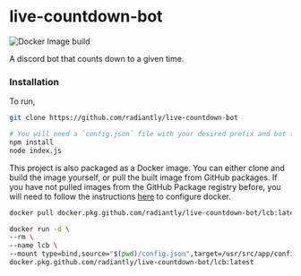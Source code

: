 # live-countdown-bot
![Docker Image build](https://github.com/radiantly/live-countdown-bot/workflows/Docker%20image%20build/badge.svg)

A discord bot that counts down to a given time.

### Installation

To run,
```sh
git clone https://github.com/radiantly/live-countdown-bot

# You will need a `config.json` file with your desired prefix and bot token.
npm install
node index.js
```

This project is also packaged as a Docker image. You can either clone and build the image yourself, or pull the built image from GitHub packages. If you have not pulled images from the GitHub Package registry before, you will need to follow the instructions [here](https://help.github.com/en/packages/using-github-packages-with-your-projects-ecosystem/configuring-docker-for-use-with-github-packages) to configure docker.
```sh
docker pull docker.pkg.github.com/radiantly/live-countdown-bot/lcb:latest

docker run -d \
--rm \
--name lcb \
--mount type=bind,source="$(pwd)/config.json",target=/usr/src/app/config.json \
docker.pkg.github.com/radiantly/live-countdown-bot/lcb:latest
```